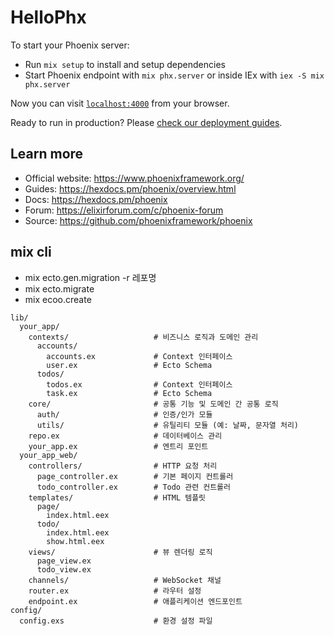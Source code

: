 # HelloPhx

To start your Phoenix server:

-   Run `mix setup` to install and setup dependencies
-   Start Phoenix endpoint with `mix phx.server` or inside IEx with `iex -S mix phx.server`

Now you can visit [`localhost:4000`](http://localhost:4000) from your browser.

Ready to run in production? Please [check our deployment guides](https://hexdocs.pm/phoenix/deployment.html).

## Learn more

-   Official website: https://www.phoenixframework.org/
-   Guides: https://hexdocs.pm/phoenix/overview.html
-   Docs: https://hexdocs.pm/phoenix
-   Forum: https://elixirforum.com/c/phoenix-forum
-   Source: https://github.com/phoenixframework/phoenix

## mix cli

-   mix ecto.gen.migration -r 레포명
-   mix ecto.migrate
-   mix ecoo.create

```
lib/
  your_app/
    contexts/                   # 비즈니스 로직과 도메인 관리
      accounts/
        accounts.ex             # Context 인터페이스
        user.ex                 # Ecto Schema
      todos/
        todos.ex                # Context 인터페이스
        task.ex                 # Ecto Schema
    core/                       # 공통 기능 및 도메인 간 공통 로직
      auth/                     # 인증/인가 모듈
      utils/                    # 유틸리티 모듈 (예: 날짜, 문자열 처리)
    repo.ex                     # 데이터베이스 관리
    your_app.ex                 # 엔트리 포인트
  your_app_web/
    controllers/                # HTTP 요청 처리
      page_controller.ex        # 기본 페이지 컨트롤러
      todo_controller.ex        # Todo 관련 컨트롤러
    templates/                  # HTML 템플릿
      page/
        index.html.eex
      todo/
        index.html.eex
        show.html.eex
    views/                      # 뷰 렌더링 로직
      page_view.ex
      todo_view.ex
    channels/                   # WebSocket 채널
    router.ex                   # 라우터 설정
    endpoint.ex                 # 애플리케이션 엔드포인트
config/
  config.exs                    # 환경 설정 파일

```
